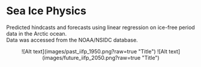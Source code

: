 # Sea Ice Physics
Predicted hindcasts and forecasts using linear regression on ice-free period data in the Arctic ocean.<br>
Data was accessed from the NOAA/NSIDC database.

<p align="center">![Alt text](images/past_iifp_1950.png?raw=true "Title")
![Alt text](images/future_iifp_2050.png?raw=true "Title")</p>
